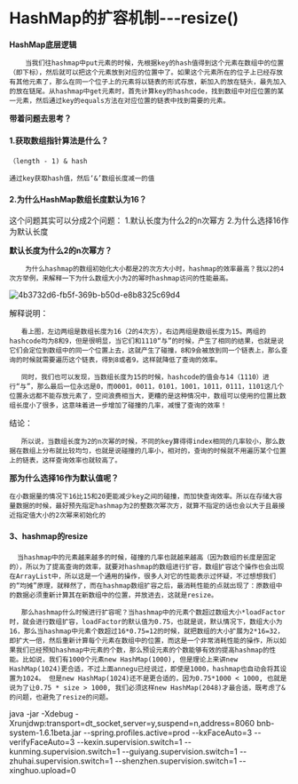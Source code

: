 # HashMap的扩容机制---resize()

**HashMap底层逻辑**

```
    当我们往hashmap中put元素的时候，先根据key的hash值得到这个元素在数组中的位置（即下标），然后就可以把这个元素放到对应的位置中了。如果这个元素所在的位子上已经存放有其他元素了，那么在同一个位子上的元素将以链表的形式存放，新加入的放在链头，最先加入的放在链尾。从hashmap中get元素时，首先计算key的hashcode，找到数组中对应位置的某一元素，然后通过key的equals方法在对应位置的链表中找到需要的元素。
```

**带着问题去思考？**

#### 1.获取数组指针算法是什么？

```
（length - 1) & hash

通过key获取hash值，然后‘&’数组长度减一的值

```

#### 2.为什么HashMap数组长度默认为16？

这个问题其实可以分成2个问题：
1.默认长度为什么2的n次幂方
2.为什么选择16作为默认长度

**默认长度为什么2的n次幂方？**

```
    为什么hashmap的数组初始化大小都是2的次方大小时，hashmap的效率最高？我以2的4次方举例，来解释一下为什么数组大小为2的幂时hashmap访问的性能最高。 
```

![4b3732d6-fb5f-369b-b50d-e8b8325c69d4](D:\work_doc\4b3732d6-fb5f-369b-b50d-e8b8325c69d4.jpg)

解释说明：

```
   看上图，左边两组是数组长度为16（2的4次方），右边两组是数组长度为15。两组的hashcode均为8和9，但是很明显，当它们和1110“与”的时候，产生了相同的结果，也就是说它们会定位到数组中的同一个位置上去，这就产生了碰撞，8和9会被放到同一个链表上，那么查询的时候就需要遍历这个链表，得到8或者9，这样就降低了查询的效率。
```

```
   同时，我们也可以发现，当数组长度为15的时候，hashcode的值会与14（1110）进行“与”，那么最后一位永远是0，而0001，0011，0101，1001，1011，0111，1101这几个位置永远都不能存放元素了，空间浪费相当大，更糟的是这种情况中，数组可以使用的位置比数组长度小了很多，这意味着进一步增加了碰撞的几率，减慢了查询的效率！ 
```

结论：

```
   所以说，当数组长度为2的n次幂的时候，不同的key算得得index相同的几率较小，那么数据在数组上分布就比较均匀，也就是说碰撞的几率小，相对的，查询的时候就不用遍历某个位置上的链表，这样查询效率也就较高了。
```

**那为什么选择16作为默认值呢？**

```
在小数据量的情况下16比15和20更能减少key之间的碰撞，而加快查询效率。所以在存储大容量数据的时候，最好预先指定hashmap为2的整数次幂次方，就算不指定的话也会以大于且最接近指定值大小的2次幂来初始化的
```

####   3、hashmap的resize 

```
  当hashmap中的元素越来越多的时候，碰撞的几率也就越来越高（因为数组的长度是固定的），所以为了提高查询的效率，就要对hashmap的数组进行扩容，数组扩容这个操作也会出现在ArrayList中，所以这是一个通用的操作，很多人对它的性能表示过怀疑，不过想想我们的“均摊”原理，就释然了，而在hashmap数组扩容之后，最消耗性能的点就出现了：原数组中的数据必须重新计算其在新数组中的位置，并放进去，这就是resize。
```

```
   那么hashmap什么时候进行扩容呢？当hashmap中的元素个数超过数组大小*loadFactor时，就会进行数组扩容，loadFactor的默认值为0.75，也就是说，默认情况下，数组大小为16，那么当hashmap中元素个数超过16*0.75=12的时候，就把数组的大小扩展为2*16=32，即扩大一倍，然后重新计算每个元素在数组中的位置，而这是一个非常消耗性能的操作，所以如果我们已经预知hashmap中元素的个数，那么预设元素的个数能够有效的提高hashmap的性能。比如说，我们有1000个元素new HashMap(1000), 但是理论上来讲new HashMap(1024)更合适，不过上面annegu已经说过，即使是1000，hashmap也自动会将其设置为1024。 但是new HashMap(1024)还不是更合适的，因为0.75*1000 < 1000, 也就是说为了让0.75 * size > 1000, 我们必须这样new HashMap(2048)才最合适，既考虑了&的问题，也避免了resize的问题。      
```

java -jar -Xdebug -Xrunjdwp:transport=dt_socket,server=y,suspend=n,address=8060 bnb-system-1.6.1beta.jar --spring.profiles.active=prod --kxFaceAuto=3 --verifyFaceAuto=3 --kexin.supervision.switch=1 --kunming.supervision.switch=1 --guiyang.supervision.switch=1 --zhuhai.supervision.switch=1 --shenzhen.supervision.switch=1 --xinghuo.upload=0